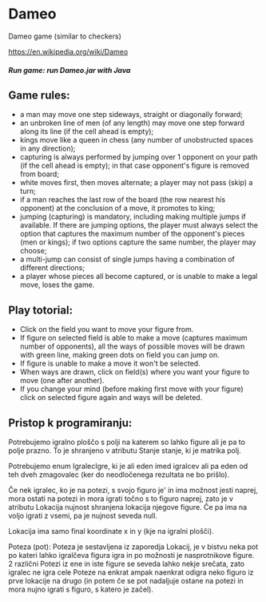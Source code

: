 # Dameo
Dameo game (similar to checkers)

https://en.wikipedia.org/wiki/Dameo

##### Run game: run Dameo.jar with Java

## Game rules:

* a man may move one step sideways, straight or diagonally forward;
* an unbroken line of men (of any length) may move one step forward along its line (if the cell ahead is empty);
* kings move like a queen in chess (any number of unobstructed spaces in any direction);
* capturing is always performed by jumping over 1 opponent on your path (if the cell ahead is empty); in that case opponent's figure is removed from board;
* white moves first, then moves alternate; a player may not pass (skip) a turn;
* if a man reaches the last row of the board (the row nearest his opponent) at the conclusion of a move, it promotes to king;
* jumping (capturing) is mandatory, including making multiple jumps if available. If there are jumping options, the player must always select the option that captures the maximum number of the opponent's pieces (men or kings); if two options capture the same number, the player may choose;
* a multi-jump can consist of single jumps having a combination of different directions;
* a player whose pieces all become captured, or is unable to make a legal move, loses the game.

## Play totorial:
* Click on the field you want to move your figure from.
* If figure on selected field is able to make a move (captures maximum number of opponents), all the ways of possible moves will be drawn with green line, making green dots on field you can jump on.
* If figure is unable to make a move it won't be selected.
* When ways are drawn, click on field(s) where you want your figure to move (one after another).
* If you change your mind (before making first move with your figure) click on selected figure again and ways will be deleted.


## Pristop k programiranju:
Potrebujemo igralno ploščo s polji na katerem so lahko figure ali je pa to polje prazno.
To je shranjeno v atributu Stanje stanje, ki je matrika polj.

Potrebujemo enum IgralecIgre, ki je ali eden imed igralcev ali pa eden od teh dveh zmagovalec (ker do neodločenega rezultata ne bo prišlo).

Če nek igralec, ko je na potezi, s svojo figuro je' in ima možnost jesti naprej, mora ostati na potezi in mora igrati točno s to figuro naprej, zato je v atributu Lokacija nujnost shranjena lokacija njegove figure. Če pa ima na voljo igrati z vsemi, pa je nujnost seveda null.

Lokacija ima samo final koordinate x in y (kje na igralni plošči).

Poteza (pot):
Poteza je sestavljena iz zaporedja Lokacij, je v bistvu neka pot po kateri lahko igralčeva figura igra in po možnosti je nasprotnikove figure.
2 različni Potezi iz ene in iste figure se seveda lahko nekje srečata, zato igralec ne igra cele Poteze na enkrat ampak naenkrat odigra neko figuro iz prve lokacije na drugo (in potem če se pot nadaljuje ostane na potezi in mora nujno igrati s figuro, s katero je začel).
